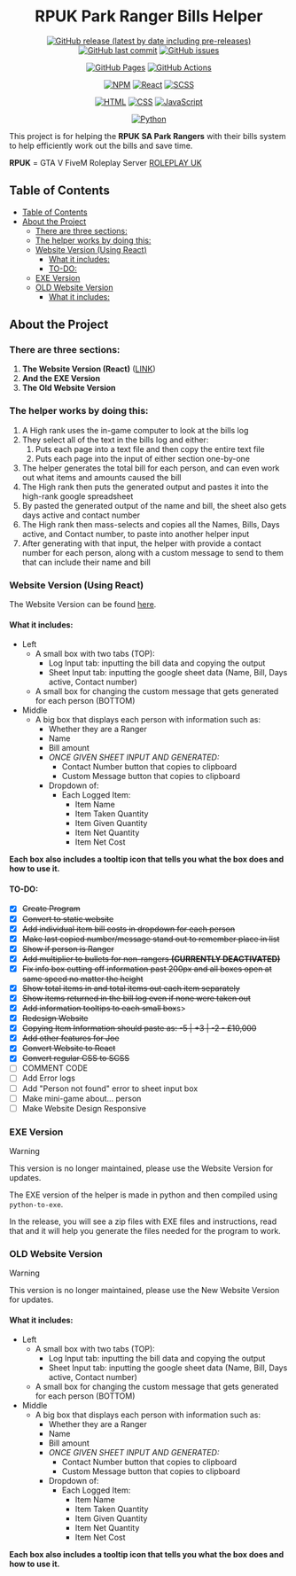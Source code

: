 <h1 align="center">
  RPUK Park Ranger Bills Helper
</h1>

<p align="center">
  <a href="github.com/KeyErrorFinn/rpuk-park-ranger-bills/releases/latest"><img alt="GitHub release (latest by date including pre-releases)" src="https://img.shields.io/github/v/release/KeyErrorFinn/rpuk-park-ranger-bills?include_prereleases" /></a>
  <a href="https://github.com/KeyErrorFinn/rpuk-park-ranger-bills/commits/main/"><img alt="GitHub last commit" src="https://img.shields.io/github/last-commit/KeyErrorFinn/rpuk-park-ranger-bills" /></a>
  <a href="https://github.com/KeyErrorFinn/rpuk-park-ranger-bills/issues"><img alt="GitHub issues" src="https://img.shields.io/github/issues-raw/KeyErrorFinn/rpuk-park-ranger-bills" /></a>
</p>
<p align="center">
  <a href="#"><img alt="GitHub Pages" src="https://img.shields.io/badge/GitHub%20Pages-121013?logo=github&logoColor=white" /></a>
  <a href="#"><img alt="GitHub Actions" src="https://img.shields.io/badge/github%20actions-%232671E5.svg?logo=githubactions&logoColor=white" /></a>
</p>
<p align="center">
  <a href="#"><img alt="NPM" src="https://img.shields.io/badge/NPM-%23CB3837.svg?logo=npm&logoColor=white" /></a>
  <a href="#"><img alt="React" src="https://img.shields.io/badge/react-%2320232a.svg?logo=react&logoColor=%2361DAFB" /></a>
  <a href="#"><img alt="SCSS" src="https://img.shields.io/badge/SASS-hotpink.svg?logo=SASS&logoColor=white" /></a>
</p>
<p align="center">
  <a href="#"><img alt="HTML" src="https://img.shields.io/badge/HTML-%23E34F26.svg?logo=html5&logoColor=white" /></a>
  <a href="#"><img alt="CSS" src="https://img.shields.io/badge/CSS-1572B6?logo=css3&logoColor=fff" /></a>
  <a href="#"><img alt="JavaScript" src="https://img.shields.io/badge/JavaScript-F7DF1E?logo=javascript&logoColor=000" /></a>
</p>
<p align="center">
  <a href="#"><img alt="Python" src="https://img.shields.io/badge/Python-3776AB?logo=python&logoColor=fff" /></a>
</p>


This project is for helping the **RPUK SA Park Rangers** with their bills system to help efficiently work out the bills and save time.

**RPUK** = GTA V FiveM Roleplay Server [ROLEPLAY UK](https://www.roleplay.co.uk)

## Table of Contents

- [Table of Contents](#table-of-contents)
- [About the Project](#about-the-project)
  - [There are three sections:](#there-are-three-sections)
  - [The helper works by doing this:](#the-helper-works-by-doing-this)
  - [Website Version (Using React)](#website-version-using-react)
    - [What it includes:](#what-it-includes)
    - [TO-DO:](#to-do)
  - [EXE Version](#exe-version)
  - [OLD Website Version](#old-website-version)
    - [What it includes:](#what-it-includes-1)


## About the Project

### There are three sections:

1) **The Website Version (React)** ([LINK](https://git.finnley.co.uk/rpuk-park-ranger-bills/))
2) **And the EXE Version**
3) **The Old Website Version**

### The helper works by doing this:

1) A High rank uses the in-game computer to look at the bills log
2) They select all of the text in the bills log and either:
    1) Puts each page into a text file and then copy the entire text file
    2) Puts each page into the input of either section one-by-one
3) The helper generates the total bill for each person, and can even work out what items and amounts caused the bill 
4) The High rank then puts the generated output and pastes it into the high-rank google spreadsheet
5) By pasted the generated output of the name and bill, the sheet also gets days active and contact number
6) The High rank then mass-selects and copies all the Names, Bills, Days active, and Contact number, to paste into another helper input
7) After generating with that input, the helper with provide a contact number for each person, along with a custom message to send to them that can include their name and bill


### Website Version (Using React)

The Website Version can be found [here](https://git.finnley.co.uk/rpuk-park-ranger-bills/).

#### What it includes:

- Left
  - A small box with two tabs (TOP):
    - Log Input tab: inputting the bill data and copying the output
    - Sheet Input tab: inputting the google sheet data (Name, Bill, Days active, Contact number)
  - A small box for changing the custom message that gets generated for each person (BOTTOM)
- Middle
  - A big box that displays each person with information such as:
    - Whether they are a Ranger
    - Name
    - Bill amount
    - *ONCE GIVEN SHEET INPUT AND GENERATED:*
      - Contact Number button that copies to clipboard
      - Custom Message button that copies to clipboard
    - Dropdown of:
      - Each Logged Item:
        - Item Name
        - Item Taken Quantity
        - Item Given Quantity
        - Item Net Quantity
        - Item Net Cost

**Each box also includes a tooltip icon that tells you what the box does and how to use it.**

#### TO-DO:

- [x] <s>Create Program</s>
- [x] <s>Convert to static website</s>
- [x] <s>Add individual item bill costs in dropdown for each person</s>
- [x] <s>Make last copied number/message stand out to remember place in list</s>
- [x] <s>Show if person is Ranger</s>
- [x] <s>Add multiplier to bullets for non-rangers **(CURRENTLY DEACTIVATED)**</s>
- [x] <s>Fix info box cutting off information past 200px and all boxes open at same speed no matter the height</s>
- [x] <s>Show total items in and total items out each item separately</s>
- [x] <s>Show items returned in the bill log even if none were taken out</s>
- [x] <s>Add information tooltips to each small box</s>s>
- [x] <s>Redesign Website</s>
- [x] <s>Copying Item Information should paste as: -5 | +3 | -2 - £10,000</s>
- [x] <s>Add other features for Joe</s>
- [x] <s>Convert Website to React</s>
- [x] <s>Convert regular CSS to SCSS</s>
- [ ] COMMENT CODE
- [ ] Add Error logs
- [ ] Add "Person not found" error to sheet input box
- [ ] Make mini-game about... person
- [ ] Make Website Design Responsive

### EXE Version

> [!WARNING]
> This version is no longer maintained, please use the Website Version for updates.

The EXE version of the helper is made in python and then compiled using `python-to-exe`.

In the release, you will see a zip files with EXE files and instructions, read that and it will help you generate the files needed for the program to work.

### OLD Website Version

> [!WARNING]
> This version is no longer maintained, please use the New Website Version for updates.

#### What it includes:

- Left
  - A small box with two tabs (TOP):
    - Log Input tab: inputting the bill data and copying the output
    - Sheet Input tab: inputting the google sheet data (Name, Bill, Days active, Contact number)
  - A small box for changing the custom message that gets generated for each person (BOTTOM)
- Middle
  - A big box that displays each person with information such as:
    - Whether they are a Ranger
    - Name
    - Bill amount
    - *ONCE GIVEN SHEET INPUT AND GENERATED:*
      - Contact Number button that copies to clipboard
      - Custom Message button that copies to clipboard
    - Dropdown of:
      - Each Logged Item:
        - Item Name
        - Item Taken Quantity
        - Item Given Quantity
        - Item Net Quantity
        - Item Net Cost

**Each box also includes a tooltip icon that tells you what the box does and how to use it.**
